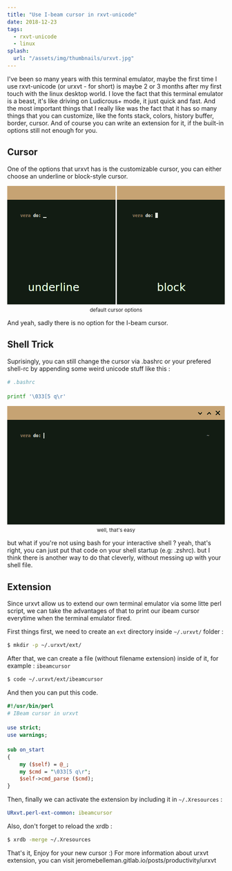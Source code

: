 ```yaml
---
title: "Use I-beam cursor in rxvt-unicode"
date: 2018-12-23
tags:
  - rxvt-unicode
  - linux
splash:
  url: "/assets/img/thumbnails/urxvt.jpg"
---
```

I've been so many years with this terminal emulator, maybe the first time I use rxvt-unicode (or urxvt - for short) is maybe 2 or 3 months after my first touch with the linux desktop world.
I love the fact that this terminal emulator is a beast, it's like driving on Ludicrous+ mode, it just quick and fast.
And the most important things that I really like was the fact that it has so many things that you can customize,
like the fonts stack, colors, history buffer, border, cursor.
And of course you can write an extension for it, if the built-in options still not enough for you.

## Cursor

One of the options that urxvt has is the customizable cursor, you can either choose an underline or block-style cursor.

<center>

![](/assets/img/articles/urxvt-cursor-default.png)
<small>default cursor options</small>
</center>

And yeah, sadly there is no option for the I-beam cursor.

## Shell Trick
Suprisingly, you can still change the cursor via .bashrc or your prefered shell-rc by appending some weird unicode stuff like this :

```bash
# .bashrc

printf '\033[5 q\r'
```

<center>

![](/assets/img/articles/urxvt-cursor-ibeam.png)
<small>well, that's easy</small>
</center>

but what if you're not using bash for your interactive shell ?
yeah, that's right, you can just put that code on your shell startup (e.g: .zshrc).
but I think there is another way to do that cleverly, without messing up with your shell file.

## Extension

Since urxvt allow us to extend our own terminal emulator via some litte perl script, we can take the advantages of that to print our ibeam cursor everytime when the terminal emulator fired.

First things first, we need to create an `ext` directory inside `~/.urxvt/` folder :

```bash
$ mkdir -p ~/.urxvt/ext/
```

After that, we can create a file (without filename extension) inside of it, for example : `ibeamcursor`

```bash
$ code ~/.urxvt/ext/ibeamcursor
```

And then you can put this code.

```perl
#!/usr/bin/perl
# IBeam cursor in urxvt

use strict;
use warnings;

sub on_start
{
    my ($self) = @_;
    my $cmd = "\033[5 q\r";
    $self->cmd_parse ($cmd);
}
```

Then, finally we can activate the extension by including it in `~/.Xresources` :

```yaml
URxvt.perl-ext-common: ibeamcursor
```

Also, don't forget to reload the xrdb :

```bash
$ xrdb -merge ~/.Xresources
```

That's it, Enjoy for your new cursor :)
For more information about urxvt extension, you can visit jeromebelleman.gitlab.io/posts/productivity/urxvt